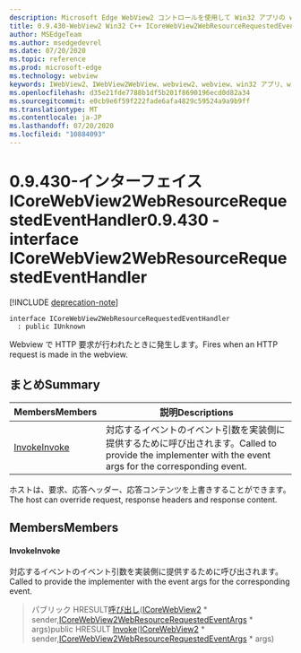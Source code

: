 ```yaml
---
description: Microsoft Edge WebView2 コントロールを使用して Win32 アプリの web コンテンツをホストする
title: 0.9.430-WebView2 Win32 C++ ICoreWebView2WebResourceRequestedEventHandler
author: MSEdgeTeam
ms.author: msedgedevrel
ms.date: 07/20/2020
ms.topic: reference
ms.prod: microsoft-edge
ms.technology: webview
keywords: IWebView2、IWebView2WebView、webview2、webview、win32 アプリ、win32、edge、ICoreWebView2、ICoreWebView2Host、browser control、edge html
ms.openlocfilehash: d35e21fde7788b1df5b201f8690196ecd0d82a34
ms.sourcegitcommit: e0cb9e6f59f222fade6afa4829c59524a9a9b9ff
ms.translationtype: MT
ms.contentlocale: ja-JP
ms.lasthandoff: 07/20/2020
ms.locfileid: "10884093"
---
```

# <span data-ttu-id="68679-104">0.9.430-インターフェイス ICoreWebView2WebResourceRequestedEventHandler</span><span class="sxs-lookup"><span data-stu-id="68679-104">0.9.430 - interface ICoreWebView2WebResourceRequestedEventHandler</span></span> 

[!INCLUDE [deprecation-note](../../includes/deprecation-note.md)]

```
interface ICoreWebView2WebResourceRequestedEventHandler
  : public IUnknown
```

<span data-ttu-id="68679-105">Webview で HTTP 要求が行われたときに発生します。</span><span class="sxs-lookup"><span data-stu-id="68679-105">Fires when an HTTP request is made in the webview.</span></span>

## <span data-ttu-id="68679-106">まとめ</span><span class="sxs-lookup"><span data-stu-id="68679-106">Summary</span></span>

 <span data-ttu-id="68679-107">Members</span><span class="sxs-lookup"><span data-stu-id="68679-107">Members</span></span>                        | <span data-ttu-id="68679-108">説明</span><span class="sxs-lookup"><span data-stu-id="68679-108">Descriptions</span></span>
--------------------------------|---------------------------------------------
[<span data-ttu-id="68679-109">Invoke</span><span class="sxs-lookup"><span data-stu-id="68679-109">Invoke</span></span>](#invoke) | <span data-ttu-id="68679-110">対応するイベントのイベント引数を実装側に提供するために呼び出されます。</span><span class="sxs-lookup"><span data-stu-id="68679-110">Called to provide the implementer with the event args for the corresponding event.</span></span>

<span data-ttu-id="68679-111">ホストは、要求、応答ヘッダー、応答コンテンツを上書きすることができます。</span><span class="sxs-lookup"><span data-stu-id="68679-111">The host can override request, response headers and response content.</span></span>

## <span data-ttu-id="68679-112">Members</span><span class="sxs-lookup"><span data-stu-id="68679-112">Members</span></span>

#### <span data-ttu-id="68679-113">Invoke</span><span class="sxs-lookup"><span data-stu-id="68679-113">Invoke</span></span> 

<span data-ttu-id="68679-114">対応するイベントのイベント引数を実装側に提供するために呼び出されます。</span><span class="sxs-lookup"><span data-stu-id="68679-114">Called to provide the implementer with the event args for the corresponding event.</span></span>

> <span data-ttu-id="68679-115">パブリック HRESULT[呼び出し](#invoke)([ICoreWebView2](ICoreWebView2.md) \* sender,[ICoreWebView2WebResourceRequestedEventArgs](ICoreWebView2WebResourceRequestedEventArgs.md) \* args)</span><span class="sxs-lookup"><span data-stu-id="68679-115">public HRESULT [Invoke](#invoke)([ICoreWebView2](ICoreWebView2.md) \* sender,[ICoreWebView2WebResourceRequestedEventArgs](ICoreWebView2WebResourceRequestedEventArgs.md) \* args)</span></span>

